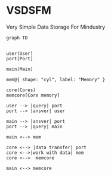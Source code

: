 # VSDSFM
Very Simple Data Storage For Mindustry

```mermaid
graph TD
  

user(User)
port[Port]

main(Main)

mem@{ shape: "cyl", label: "Memory" }

core(Cores)
memcore[Core memory]

user --> |query| port
port --> |ansver| user

main --> |ansver| port
port --> |query| main

main <--> mem    

core <--> |data transfer| port
core <-->|work with data| mem
core <-->  memcore
      
main <--> memcore 
```
